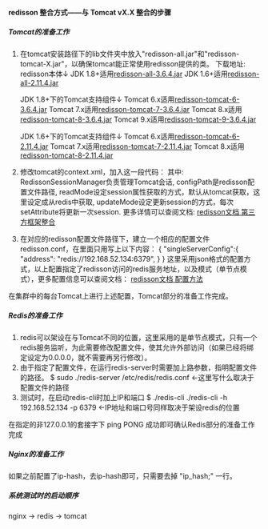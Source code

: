 #### redisson 整合方式——与 Tomcat vX.X 整合的步骤

##### Tomcat的准备工作

1. 在tomcat安装路径下的lib文件夹中放入"redisson-all.jar"和"redisson-tomcat-X.jar"，以确保tomcat能正常使用redisson提供的类。
	下载地址:
	redisson本体↓
	JDK 1.8+适用[redisson-all-3.6.4.jar](https://repository.sonatype.org/service/local/artifact/maven/redirect?r=central-proxy&g=org.redisson&a=redisson-all&v=3.6.4&e=jar)
	JDK 1.6+适用[redisson-all-2.11.4.jar](https://repository.sonatype.org/service/local/artifact/maven/redirect?r=central-proxy&g=org.redisson&a=redisson-all&v=2.11.4&e=jar)
	
	JDK 1.8+下的Tomcat支持组件↓
	Tomcat 6.x适用[redisson-tomcat-6-3.6.4.jar](https://repository.sonatype.org/service/local/artifact/maven/redirect?r=central-proxy&g=org.redisson&a=redisson-tomcat-6&v=3.6.4&e=jar)
	Tomcat 7.x适用[redisson-tomcat-7-3.6.4.jar](https://repository.sonatype.org/service/local/artifact/maven/redirect?r=central-proxy&g=org.redisson&a=redisson-tomcat-7&v=3.6.4&e=jar)
	Tomcat 8.x适用[redisson-tomcat-8-3.6.4.jar](https://repository.sonatype.org/service/local/artifact/maven/redirect?r=central-proxy&g=org.redisson&a=redisson-tomcat-8&v=3.6.4&e=jar)
	Tomcat 9.x适用[redisson-tomcat-9-3.6.4.jar](https://repository.sonatype.org/service/local/artifact/maven/redirect?r=central-proxy&g=org.redisson&a=redisson-tomcat-9&v=3.6.4&e=jar)
	
	JDK 1.6+下的Tomcat支持组件↓
	Tomcat 6.x适用[redisson-tomcat-6-2.11.4.jar](https://repository.sonatype.org/service/local/artifact/maven/redirect?r=central-proxy&g=org.redisson&a=redisson-tomcat-6&v=2.11.4&e=jar)
	Tomcat 7.x适用[redisson-tomcat-7-2.11.4.jar](https://repository.sonatype.org/service/local/artifact/maven/redirect?r=central-proxy&g=org.redisson&a=redisson-tomcat-7&v=2.11.4&e=jar)
	Tomcat 8.x适用[redisson-tomcat-8-2.11.4.jar](https://repository.sonatype.org/service/local/artifact/maven/redirect?r=central-proxy&g=org.redisson&a=redisson-tomcat-8&v=2.11.4&e=jar)
	
	
2. 修改tomcat的context.xml，加入这一段代码：
	<Manager className="org.redisson.tomcat.RedissonSessionManager"
				configPath="${catalina.base}/conf/redisson.conf"
				readMode="REDIS"
				updateMode="DEFAULT" />
	其中:
	RedissonSessionManager负责管理Tomcat会话,
	configPath是redisson配置文件路径,
	readMode设定session属性获取的方式，默认从tomcat获取，这里设定成从redis中获取,
	updateMode设定更新session的方式，每次setAttribute将更新一次session.
	更多详情可以查阅文档:
	[redisson文档 第三方框架整合](https://github.com/redisson/redisson/wiki/14.-%E7%AC%AC%E4%B8%89%E6%96%B9%E6%A1%86%E6%9E%B6%E6%95%B4%E5%90%88)
	
3. 在对应的redisson配置文件路径下，建立一个相应的配置文件redisson.conf，在里面只用写上以下内容：
	{
	"singleServerConfig":{
		"address": "redis://192.168.52.134:6379",
		}
	}
	这里采用json格式的配置方式，以上配置指定了redisson访问的redis服务地址，以及模式（单节点模式），更多配置信息可以查阅文档：
	[redisson文档 配置方法](https://github.com/redisson/redisson/wiki/2.-%E9%85%8D%E7%BD%AE%E6%96%B9%E6%B3%95)

在集群中的每台Tomcat上进行上述配置，Tomcat部分的准备工作完成。

##### Redis的准备工作

1. redis可以架设在与Tomcat不同的位置，这里采用的是单节点模式，只有一个redis服务监听，为此需要修改配置文件，使其允许外部访问（如果已经将绑定设定为0.0.0.0，就不需要再另行修改）。
2. 由于指定了配置文件，在运行redis-server时需要加上路参数，指明配置文件的路径。
	$ sudo ./redis-server /etc/redis/redis.conf  ←这里写什么取决于配置文件的路径
3. 测试时，在启动redis-cli时加上IP和端口
	$ ./redis-cli ./redis-cli -h 192.168.52.134 -p 6379 ←IP地址和端口号同样取决于架设redis的位置

在指定的非127.0.0.1的套接字下 ping PONG 成功即可确认Redis部分的准备工作完成

##### Nginx的准备工作

如果之前配置了ip-hash，去ip-hash即可，只需要去掉 "ip_hash;" 一行。

##### 系统测试时的启动顺序

nginx -> redis -> tomcat
